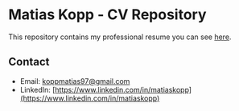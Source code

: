 # Matias Kopp - CV Repository

This repository contains my professional resume you can see [here](https://matiaskopp.github.io/portfolio/).

## Contact

- Email: koppmatias97@gmail.com  
- LinkedIn: [https://www.linkedin.com/in/matiaskopp](https://www.linkedin.com/in/matiaskopp)  